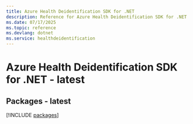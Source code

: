 ```yaml
---
title: Azure Health Deidentification SDK for .NET
description: Reference for Azure Health Deidentification SDK for .NET
ms.date: 07/17/2025
ms.topic: reference
ms.devlang: dotnet
ms.service: healthdeidentification
---
```

# Azure Health Deidentification SDK for .NET - latest
## Packages - latest
[!INCLUDE [packages](health-deidentification-index.md)]